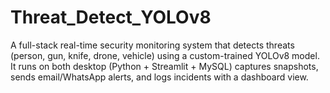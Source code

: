 # Threat_Detect_YOLOv8
A full-stack real-time security monitoring system that detects threats (person, gun, knife, drone, vehicle) using a custom-trained YOLOv8 model. It runs on both desktop (Python + Streamlit + MySQL)  captures snapshots, sends email/WhatsApp alerts, and logs incidents with a dashboard view.
